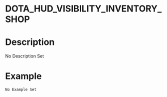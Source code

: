 # DOTA_HUD_VISIBILITY_INVENTORY_SHOP
# Description
No Description Set
# Example
```No Example Set```